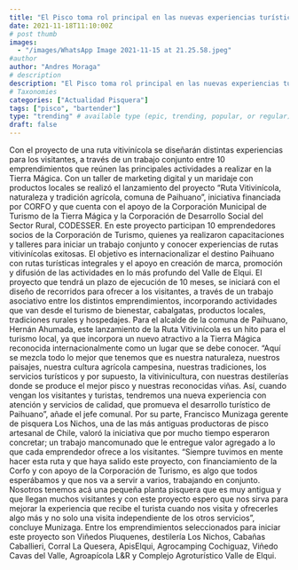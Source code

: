```yaml
---
title: "El Pisco toma rol principal en las nuevas experiencias turísticas en Paihuano"
date: 2021-11-18T11:10:00Z
# post thumb
images:
  - "/images/WhatsApp Image 2021-11-15 at 21.25.58.jpeg"
#author
author: "Andres Moraga"
# description
description: "El Pisco toma rol principal en las nuevas experiencias turísticas en Paihuano"
# Taxonomies
categories: ["Actualidad Pisquera"]
tags: ["pisco", "bartender"]
type: "trending" # available type (epic, trending, popular, or regular)
draft: false
---
```


Con el proyecto de una ruta vitivinícola se diseñarán distintas experiencias para los visitantes, a través de un trabajo conjunto entre 10 emprendimientos que reúnen las principales actividades a realizar en la Tierra Mágica.
Con un taller de marketing digital y un maridaje con productos locales se realizó el lanzamiento del proyecto “Ruta Vitivinícola, naturaleza y tradición agrícola, comuna de Paihuano”, iniciativa financiada por CORFO y que cuenta con el apoyo de la Corporación Municipal de Turismo de la Tierra Mágica y la Corporación de Desarrollo Social del Sector Rural, CODESSER.
En este proyecto participan 10 emprendedores socios de la Corporación de Turismo, quienes ya realizaron capacitaciones y talleres para iniciar un trabajo conjunto y conocer experiencias de rutas vitivinícolas exitosas. El objetivo es internacionalizar el destino Paihuano con rutas turísticas integrales y el apoyo en creación de marca, promoción y difusión de las actividades en lo más profundo del Valle de Elqui. 
El proyecto que tendrá un plazo de ejecución de 10 meses, se iniciará con el diseño de recorridos para ofrecer a los visitantes, a través de un trabajo asociativo entre los distintos emprendimientos, incorporando actividades que van desde el turismo de bienestar, cabalgatas, productos locales, tradiciones rurales y hospedajes. 
Para el alcalde de la comuna de Paihuano, Hernán Ahumada, este lanzamiento de la Ruta Vitivinícola es un hito para el turismo local,  ya que incorpora un nuevo atractivo a la Tierra Mágica reconocida internacionalmente como un lugar que se debe conocer. 
“Aquí se mezcla todo lo mejor que tenemos que es nuestra naturaleza, nuestros paisajes, nuestra cultura agrícola campesina, nuestras tradiciones, los servicios turísticos y por supuesto, la vitivinicultura, con nuestras destilerías donde se produce el mejor pisco y nuestras reconocidas viñas. Así, cuando vengan los visitantes y turistas, tendremos una nueva experiencia con atención y servicios de calidad, que promueva el desarrollo turístico de Paihuano”, añade el jefe comunal.
Por su parte, Francisco Munizaga gerente de pisquera Los Nichos, una de las más antiguas productoras de pisco artesanal de Chile, valoró la iniciativa que por mucho tiempo esperaron concretar; un trabajo mancomunado que le entregue valor agregado a lo que cada emprendedor ofrece a los visitantes.
“Siempre tuvimos en mente hacer esta ruta y que haya salido este proyecto, con financiamiento de la Corfo y con  apoyo de la Corporación de Turismo, es algo que todos esperábamos y que nos va a servir a varios, trabajando en conjunto. Nosotros tenemos acá una pequeña planta pisquera que es muy antigua y que llegan muchos visitantes y con este proyecto espero que nos sirva para mejorar la experiencia que recibe el turista cuando nos visita y ofrecerles algo más y no solo una visita independiente de los otros servicios”, concluye Munizaga.
Entre los emprendimientos seleccionados para iniciar este proyecto son Viñedos Piuquenes, destilería Los Nichos, Cabañas Caballieri, Corral La Quesera, ApisElqui, Agrocamping Cochiguaz, Viñedo Cavas del Valle, Agroapícola L&R y Complejo Agroturístico Valle de Elqui.



